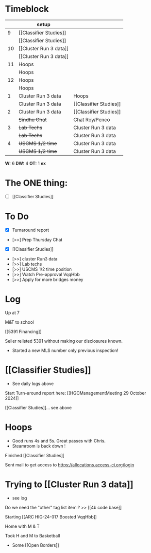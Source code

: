 # Timeblock

|     | setup                  |                        |
| --- | ---------------------- | ---------------------- |
| 9   | [[Classifier Studies]] |                        |
|     | [[Classifier Studies]] |                        |
| 10  | [[Cluster Run 3 data]] |                        |
|     | [[Cluster Run 3 data]] |                        |
| 11  | Hoops                  |                        |
|     | Hoops                  |                        |
| 12  | Hoops                  |                        |
|     | Hoops                  |                        |
| 1   | Cluster Run 3 data     | Hoops                  |
|     | Cluster Run 3 data     | [[Classifier Studies]] |
| 2   | Cluster Run 3 data     | [[Classifier Studies]] |
|     | ~~Sindhu Chat~~        | Chat Roy/Penco         |
| 3   | ~~Lab Techs~~          | Cluster Run 3 data     |
|     | ~~Lab Techs~~          | Cluster Run 3 data     |
| 4   | ~~USCMS 1/2 time~~     | Cluster Run 3 data     |
|     | ~~USCMS 1/2 time~~     | Cluster Run 3 data     |

**W:** 6 
**DW:** 4
**OT:** 1
**ex** 

# The ONE thing: 
- [ ] [[Classifier Studies]]


# To Do
- [x] Turnaround report
- [>>] Prep Thursday Chat
- [x] [[Classifier Studies]]
- [>>] cluster Run3 data
- [>>] Lab techs
- [>>] USCMS 1/2 time position
- [>>] Watch Pre-approval VqqHbb
- [>>] Apply for more bridges money


# Log

Up at 7

M&T to school

[[5391 Financing]]

Seller relisted 5391 without making our disclosures known.  
- Started a new MLS number only previous inspection!

# [[Classifier Studies]]
- See daily logs above

Start Turn-around report here:
[[HGCManagementMeeting 29 October 2024]]

[[Classifier Studies]]... see above

# Hoops 
- Good runs 4s and 5s.  Great passes with Chris.
- Steamroom is back down !

Finished [[Classifier Studies]] 

Sent mail to get access to https://allocations.access-ci.org/login

# Trying to [[Cluster Run 3 data]]
- see log

Do we need the "other" tag list item ? >> [[4b code base]]

Starting [[ARC HIG-24-017 Boosted VqqHbb]]

Home with M & T 

Took H and M to Basketball
- Some [[Open Borders]]

